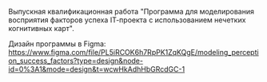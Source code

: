 Выпускная квалификационная работа "Программа для моделирования восприятия факторов успеха IТ-проекта с использованием нечетких когнитивных карт".

Дизайн программы в Figma: https://www.figma.com/file/PL5iRCOK6h7RpPK1ZqKQgE/modeling_perception_success_factors?type=design&node-id=0%3A1&mode=design&t=wcwHkAdhHbGRcdGC-1
